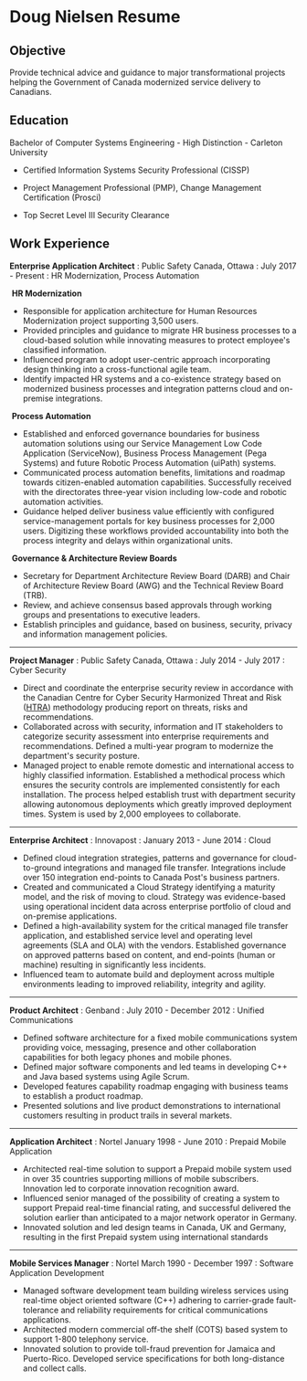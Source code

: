 # Doug Nielsen Resume

## Objective

Provide technical advice and guidance to major transformational projects helping the Government of Canada modernized service delivery to Canadians.

## Education

Bachelor of Computer Systems Engineering - High Distinction - Carleton University

- Certified Information Systems Security Professional (CISSP)

- Project Management Professional (PMP), Change Management Certification (Prosci)

- Top Secret Level III Security Clearance

## Work Experience

__Enterprise Application Architect__ : Public Safety Canada, Ottawa : July 2017 - Present : HR Modernization, Process Automation

  ​	__HR Modernization__

- Responsible for application architecture for Human Resources Modernization project supporting 3,500 users.
- Provided principles and guidance to migrate HR business processes to a cloud-based solution while innovating measures to protect employee's classified information.  
- Influenced program to adopt user-centric approach incorporating design thinking into a cross-functional agile team.
- Identify impacted HR systems and a co-existence strategy based on modernized business processes and integration patterns cloud and on-premise integrations.

​	__Process Automation__

- Established and enforced governance boundaries for business automation solutions using our Service Management Low Code Application (ServiceNow), Business Process Management (Pega Systems) and future Robotic Process Automation (uiPath) systems.
- Communicated process automation benefits, limitations and roadmap towards citizen-enabled automation capabilities.  Successfully received with the directorates three-year vision including low-code and robotic automation activities.
- Guidance helped deliver business value efficiently with configured service-management portals for key business processes for 2,000 users.  Digitizing these workflows provided accountability into both the process integrity and delays within organizational units.

​	__Governance & Architecture Review Boards__

- Secretary for Department Architecture Review Board (DARB) and Chair of Architecture Review Board (AWG) and the Technical Review Board (TRB).   
- Review, and achieve consensus based approvals through working groups and presentations to executive leaders.   
- Establish principles and guidance, based on business, security, privacy and information management policies.

---

__Project Manager__ : Public Safety Canada, Ottawa : July 2014 - July 2017 : Cyber Security

- Direct and coordinate the enterprise security review in accordance  with the Canadian Centre for Cyber Security Harmonized Threat and Risk ([HTRA](https://cyber.gc.ca/sites/default/files/publications/tra-emr-1-e.pdf)) methodology producing report on threats, risks and recommendations.
- Collaborated across with security, information and IT stakeholders to categorize security assessment into enterprise requirements and recommendations.  Defined a multi-year program to modernize the department's security posture.
- Managed project to enable remote domestic and international access to highly classified information.  Established a methodical process which ensures the security controls are implemented consistently for each installation.  The process helped establish trust with department security allowing autonomous deployments which greatly improved deployment times.  System is used by 2,000 employees to collaborate.

---

__Enterprise Architect__ : Innovapost : January 2013 - June 2014 : Cloud

- Defined cloud integration strategies, patterns and governance for cloud-to-ground integrations and managed file transfer.   Integrations include over 150 integration end-points to Canada Post's business partners.
- Created and communicated a Cloud Strategy identifying a maturity model, and the risk of moving to cloud.  Strategy was evidence-based using operational incident data across enterprise portfolio of cloud and on-premise applications.
- Defined a high-availability system for the critical managed file transfer application, and established service level and operating level agreements (SLA and OLA) with the vendors.   Established governance on approved patterns based on content, and end-points (human or machine) resulting in significantly less incidents.
- Influenced team to automate build and deployment across multiple environments leading to improved reliability, integrity and agility.

---

__Product Architect__ : Genband : July 2010 - December 2012 : Unified Communications

- Defined software architecture for a fixed mobile communications system providing voice, messaging, presence and other collaboration capabilities for both legacy phones and mobile phones.
- Defined major software components and led teams in developing C++ and Java based systems using Agile Scrum.
- Developed features capability roadmap engaging with business teams to establish a product roadmap.
- Presented solutions and live product demonstrations to international customers resulting in product trails in several markets.

---


__Application Architect__ : Nortel January 1998 - June 2010 : Prepaid Mobile Application

- Architected real-time solution to support a Prepaid mobile system used in over 35 countries supporting millions of mobile subscribers.  Innovation led to corporate innovation recognition award.
- Influenced senior managed of the possibility of creating a system to support Prepaid real-time financial rating, and successful delivered the solution earlier than anticipated to a major network operator in Germany.
- Innovated solution and led design teams in Canada, UK and Germany, resulting in the first Prepaid system using international standards

---

__Mobile Services Manager__ : Nortel March 1990 - December 1997 : Software Application Development

- Managed software development team building wireless services using real-time object oriented software (C++) adhering to carrier-grade fault-tolerance and reliability requirements for critical communications applications.
- Architected modern commercial off-the shelf (COTS) based system to support 1-800 telephony service.
- Innovated solution to provide toll-fraud prevention for Jamaica and Puerto-Rico.  Developed service specifications for both long-distance and collect calls.   
